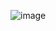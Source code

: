 
![image](https://github.com/bashkov-01/rtippo/assets/52044554/591919b3-64a4-42ed-a866-5f50d4cf201c)




